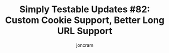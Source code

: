---
layout: default
title: "Simply Testable Updates #82: Custom Cookie Support, Better Long URL Support"
author: joncram
continue_reading: false
newsletter:
    issue_number: 82nd
    url: https://us5.campaign-archive1.com/?u=ac75e33d993d2b502e333ddd0&amp;id=a2cf606a76
    highlights:
        - Custom cookie support released live
        - Better long URL support
    closing_sentence: Expect the next newsletter in a  week from now on 2 April 2014
---